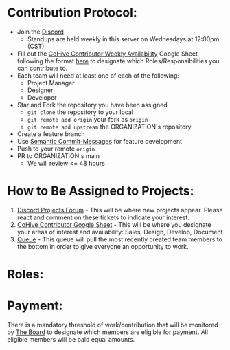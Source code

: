 # Contribution Protocol:

- Join the [Discord](https://discord.gg/MA2jZYbh)
  - Standups are held weekly in this server on Wednesdays at 12:00pm (CST)
- Fill out the [CoHive Contributor Weekly Availability](https://docs.google.com/spreadsheets/d/1SJh6vwCMvt3bLdduPu461B226AfwCglzGdHAbSPjDeM/edit?usp=sharing) Google Sheet following the format [here](#Roles) to designate which Roles/Responsibilities you can contribute to.
- Each team will need at least one of each of the following:
    - Project Manager
    - Designer
    - Developer
- Star and Fork the repository you have been assigned
  - `git clone` the repository to your local
  - `git remote add origin` your fork as `origin`
  - `git remote add upstream` the ORGANIZATION's repository
- Create a feature branch
- Use [Semantic Commit-Messages](https://gist.github.com/joshbuchea/6f47e86d2510bce28f8e7f42ae84c716) for feature development
- Push to your remote `origin`
- PR to ORGANIZATION's main
  - We will review <= 48 hours

# How to Be Assigned to Projects:

1. [Discord Projects Forum](https://discord.gg/6SQVNFuT) - This will be where new projects appear. Please react and comment on these tickets to indicate your interest.
2. [CoHive Contributor Google Sheet](https://docs.google.com/spreadsheets/d/1SJh6vwCMvt3bLdduPu461B226AfwCglzGdHAbSPjDeM/edit#gid=0) - This will be where you designate your areas of interest and availability: Sales, Design, Develop, Document
3. [Queue](https://toBeCreated.com) - This queue will pull the most recently created team members to the bottom in order to give everyone an opportunity to work.


# Roles:



# Payment:
There is a mandatory threshold of work/contribution that will be monitored by [The Board](./BOARD.md) to designate which members are eligible for payment. All eligible members will be paid equal amounts.
